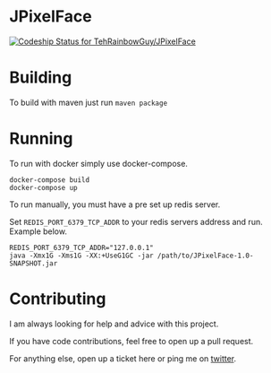 JPixelFace
==========


[ ![Codeship Status for TehRainbowGuy/JPixelFace](https://codeship.com/projects/b7afa930-bef4-0132-4c9f-12924cb0f754/status?branch=refactor)](https://codeship.com/projects/72864)

Building
========

To build with maven just run `maven package`

Running
=======

To run with docker simply use docker-compose.
```
docker-compose build
docker-compose up
```

To run manually, you must have a pre set up redis server.

Set `REDIS_PORT_6379_TCP_ADDR` to your redis servers address and run. Example below.
```
REDIS_PORT_6379_TCP_ADDR="127.0.0.1"
java -Xmx1G -Xms1G -XX:+UseG1GC -jar /path/to/JPixelFace-1.0-SNAPSHOT.jar
```

Contributing
============
I am always looking for help and advice with this project.

If you have code contributions, feel free to open up a pull request.

For anything else, open up a ticket here or ping me on [twitter](https://twitter.com/TehRainbowGuy).
